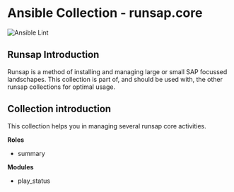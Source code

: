 Ansible Collection - runsap.core
================================

![Ansible Lint](https://github.com/runsap/runsap.core/actions/workflows/lint.yml/badge.svg)

Runsap Introduction
-------------------
Runsap is a method of installing and managing large or small SAP focussed landschapes. This collection is part of, and should be used with, the other runsap collections for optimal usage. 

Collection introduction
-------------------------
This collection helps you in managing several runsap core activities.

**Roles**
- summary

**Modules**
- play_status

